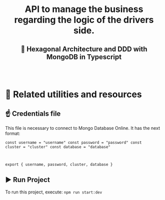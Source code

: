 <h1 align="center">
  API to manage the business regarding the logic of the drivers side.
</h1>
<h2 align="center">
  🚙 Hexagonal Architecture and DDD with MongoDB in Typescript
</h1>
<br/><br/>

# 🔀 Related utilities and resources
## ☝️ Credentials file
This file is necessary to connect to Mongo Database Online.
It has the next format:

<code>const username = "username"
const password = "password"
const cluster = "cluster"
const database = "database"

export {
    username,
    password,
    cluster,
    database
}</code>

## ▶️ Run Project
To run this project, execute:
<code>npm run start:dev</code>
